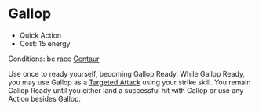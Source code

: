 # Gallop

- Quick Action
- Cost: 15 energy

Conditions: be race [Centaur](../../characters/races.md#centaur)

Use once to ready yourself, becoming Gallop Ready. While Gallop Ready, you may
use Gallop as a [Targeted Attack](../standardactions.md#targeted-attack) using
your strike skill. You remain Gallop Ready until you either land a successful
hit with Gallop or use any Action besides Gallop.
